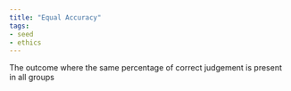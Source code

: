```yaml
---
title: "Equal Accuracy"
tags:
- seed
- ethics
---
```


The outcome where the same percentage of correct judgement is present in all groups